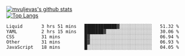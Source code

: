 [![mvuljevas's github stats](https://github-readme-stats.vercel.app/api?username=mvuljevas&show_icons=true&theme=dracula)](https://www.mvuljevas.com)
<br>
[![Top Langs](https://github-readme-stats.vercel.app/api/top-langs/?username=mvuljevas&theme=dracula)](https://www.mvuljevas.com)

<!--START_SECTION:waka-->
```text
Liquid       3 hrs 51 mins   ████████████▓░░░░░░░░░░░░   51.32 % 
YAML         2 hrs 15 mins   ███████▓░░░░░░░░░░░░░░░░░   30.06 % 
CSS          31 mins         █▓░░░░░░░░░░░░░░░░░░░░░░░   06.94 % 
Other        31 mins         █▓░░░░░░░░░░░░░░░░░░░░░░░   06.93 % 
JavaScript   18 mins         █░░░░░░░░░░░░░░░░░░░░░░░░   04.05 % 
```
<!--END_SECTION:waka-->
